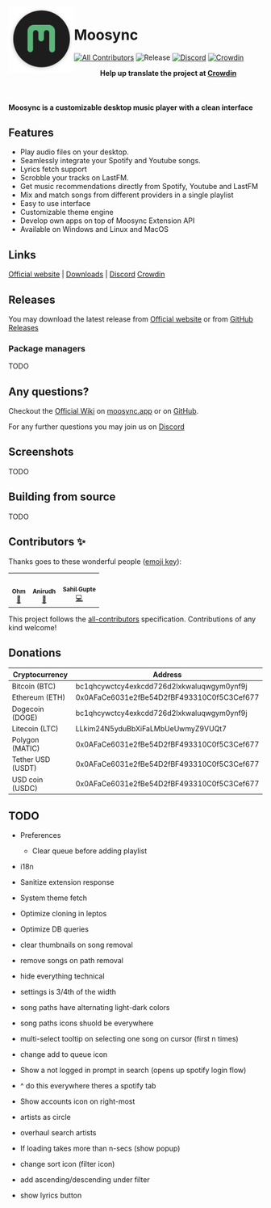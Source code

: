 <img align="left" width="130" height="130" src="extras/banner_logo.png" alt="moosync logo">

# Moosync

[![All Contributors](https://img.shields.io/badge/all_contributors-3-orange.svg?style=flat-square)](#contributors-) ![Release](https://github.com/Moosync/Moosync/actions/workflows/build.yml/badge.svg) [![Discord](https://img.shields.io/badge/Moosync-%237289DA.svg?style=fsocial&logo=discord&logoColor=white)](https://discord.gg/HsbqbRune3) [![Crowdin](https://badges.crowdin.net/moosync/localized.svg)](https://crowdin.com/project/moosync)

<p align="center"><b>Help up translate the project at <a href="https://crwd.in/moosync">Crowdin</a></b></p>

<br/>

#### Moosync is a customizable desktop music player with a clean interface

## Features

- Play audio files on your desktop.
- Seamlessly integrate your Spotify and Youtube songs.
- Lyrics fetch support
- Scrobble your tracks on LastFM.
- Get music recommendations directly from Spotify, Youtube and LastFM
- Mix and match songs from different providers in a single playlist
- Easy to use interface
- Customizable theme engine
- Develop own apps on top of Moosync Extension API
- Available on Windows and Linux and MacOS

## Links

[Official website](https://moosync.app) |
[Downloads](#releases) |
[Discord](https://discord.gg/HsbqbRune3)
[Crowdin](https://crwd.in/moosync)

## Releases

You may download the latest release from [Official website](https://moosync.app) or from [GitHub Releases](https://github.com/Moosync/Moosync/releases)

### Package managers

TODO

## Any questions?

Checkout the [Official Wiki](https://moosync.app/wiki/) on [moosync.app](https://moosync.app/wiki/) or on [GitHub](https://github.com/Moosync/Moosync/wiki).

For any further questions you may join us on [Discord](https://discord.gg/HsbqbRune3)

## Screenshots

TODO

## Building from source

TODO

## Contributors ✨

Thanks goes to these wonderful people ([emoji key](https://allcontributors.org/docs/en/emoji-key)):

<!-- ALL-CONTRIBUTORS-LIST:START - Do not remove or modify this section -->
<!-- prettier-ignore-start -->
<!-- markdownlint-disable -->
<table>
  <tr>
    <td align="center"><a href="https://github.com/Mercyssh"><img src="https://avatars.githubusercontent.com/u/41297391?v=4?s=100" width="100px;" alt=""/><br /><sub><b>Ohm</b></sub></a><br /><a href="#design-Mercyssh" title="Design">🎨</a></td>
    <td align="center"><a href="http://androbuddy.github.io/studio-wingress"><img src="https://avatars.githubusercontent.com/u/28799675?v=4?s=100" width="100px;" alt=""/><br /><sub><b>Anirudh</b></sub></a><br /><a href="#design-AndroBuddy" title="Design">🎨</a></td>
    <td align="center"><a href="https://github.com/Ovenoboyo"><img src="https://avatars.githubusercontent.com/u/36789504?v=4?s=100" width="100px;" alt=""/><br /><sub><b>Sahil Gupte</b></sub></a><br /><a href="https://github.com/Moosync/Moosync/commits?author=Ovenoboyo" title="Code">💻</a></td>
  </tr>
</table>

<!-- markdownlint-restore -->
<!-- prettier-ignore-end -->

<!-- ALL-CONTRIBUTORS-LIST:END -->

This project follows the [all-contributors](https://github.com/all-contributors/all-contributors) specification. Contributions of any kind welcome!

## Donations

| Cryptocurrency | Address |
| --- | --- |
| Bitcoin (BTC) | bc1qhcywctcy4exkcdd726d2lxkwaluqwgym0ynf9j |
| Ethereum (ETH)| 0x0AFaCe6031e2fBe54D2fBF493310C0f5C3Cef677 |
| Dogecoin (DOGE) | bc1qhcywctcy4exkcdd726d2lxkwaluqwgym0ynf9j |
| Litecoin (LTC) | LLkim24N5yduBbXiFaLMbUeUwmyZ9VUQt7 |
| Polygon (MATIC) | 0x0AFaCe6031e2fBe54D2fBF493310C0f5C3Cef677 |
| Tether USD (USDT) | 0x0AFaCe6031e2fBe54D2fBF493310C0f5C3Cef677 |
| USD coin (USDC) | 0x0AFaCe6031e2fBe54D2fBF493310C0f5C3Cef677 |

## TODO
- Preferences
  - Clear queue before adding playlist
- i18n
- Sanitize extension response
- System theme fetch
- Optimize cloning in leptos
- Optimize DB queries
- clear thumbnails on song removal
- remove songs on path removal

- hide everything technical
- settings is 3/4th of the width
- song paths have alternating light-dark colors
- song paths icons shuold be everywhere
- multi-select tooltip on selecting one song on cursor (first n times)
- change add to queue icon
- Show a not logged in prompt in search (opens up spotify login flow)
- ^ do this everywhere theres a spotify tab
- Show accounts icon on right-most
- artists as circle
- overhaul search artists
- If loading takes more than n-secs (show popup)
- change sort icon (filter icon)
- add ascending/descending under filter
- show lyrics button
